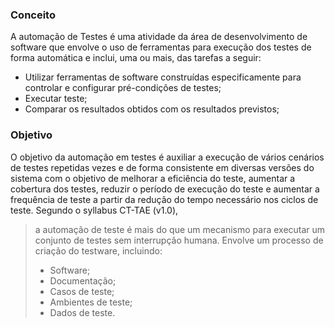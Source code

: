 

### Conceito

A automação de Testes é uma atividade da área de desenvolvimento de software que envolve o uso de ferramentas para execução dos testes de forma automática e inclui, uma ou mais, das tarefas a seguir: 

- Utilizar ferramentas de software construídas especificamente para controlar e configurar pré-condições de testes; 
- Executar teste; 
- Comparar os resultados obtidos com os resultados previstos;

### Objetivo

O objetivo da automação em testes é auxiliar a execução de vários cenários de testes repetidas vezes e de forma consistente em diversas versões do sistema com o objetivo de melhorar a eficiência do teste, aumentar a cobertura dos testes, reduzir o período de execução do teste e aumentar a frequência de teste a partir da redução do tempo necessário nos ciclos de teste. Segundo o syllabus CT-TAE (v1.0),

> a automação de teste é mais do que um mecanismo para executar um conjunto de testes sem interrupção humana. Envolve um processo de criação do testware, incluindo:
> 
> - Software;
> - Documentação;
> - Casos de teste;
> - Ambientes de teste;
> - Dados de teste.


